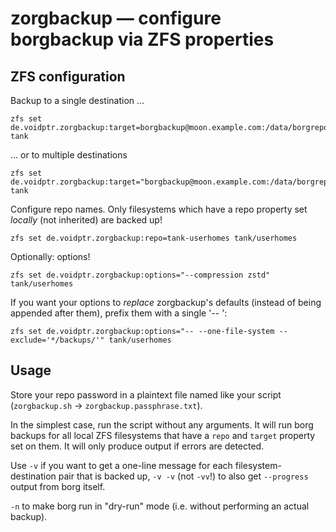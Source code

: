 zorgbackup — configure borgbackup via ZFS properties
====================================================

ZFS configuration
-----------------

Backup to a single destination ...

    zfs set de.voidptr.zorgbackup:target=borgbackup@moon.example.com:/data/borgrepos/ tank

... or to multiple destinations

    zfs set de.voidptr.zorgbackup:target="borgbackup@moon.example.com:/data/borgrepos/,root@secondary.local:/mnt/tank/borg/" tank

Configure repo names.
Only filesystems which have a repo property set *locally* (not inherited) are backed up!

    zfs set de.voidptr.zorgbackup:repo=tank-userhomes tank/userhomes

Optionally: options!

    zfs set de.voidptr.zorgbackup:options="--compression zstd" tank/userhomes

If you want your options to *replace* zorgbackup's defaults (instead of being
appended after them), prefix them with a single '-- ':

    zfs set de.voidptr.zorgbackup:options="-- --one-file-system --exclude='*/backups/'" tank/userhomes

Usage
-----

Store your repo password in a plaintext file named like your script (`zorgbackup.sh` -> `zorgbackup.passphrase.txt`).

In the simplest case, run the script without any arguments.
It will run borg backups for all local ZFS filesystems that have a `repo` and
`target` property set on them.
It will only produce output if errors are detected.

Use `-v` if you want to get a one-line message for each filesystem-destination pair that is backed up,
`-v -v` (not `-vv`!) to also get `--progress` output from borg itself.

`-n` to make borg run in "dry-run" mode (i.e. without performing an actual backup).
